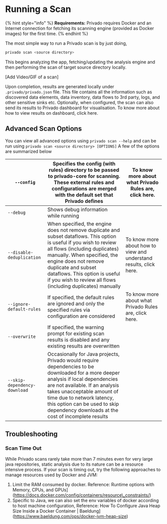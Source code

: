 # Running a Scan

{% hint style="info" %}
**Requirements:** Privado requires Docker and an Internet connection for fetching its scanning engine (provided as Docker images) for the first time.
{% endhint %}

The most simple way to run a Privado scan is by just doing,

```bash
privado scan <source directory>
```

This begins analyzing the app, fetching/updating the analysis engine and then performing the scan of target source directory locally.

\[Add Video/GIF of a scan]

Upon completion, results are generated locally under `.privado/privado.json` file. This file contains all the information such as discovered data elements, data inventory, data flows to 3rd party, logs, and other sensitive sinks etc. Optionally, when configured, the scan can also send its results to Privado dashboard for visualisation. To know more about how to view results on dashboard, click here.

## Advanced Scan Options

You can view all advanced options using `privado scan --help` and can be run using `privado scan <source directory> [OPTIONS]` A few of the options are summarized below

| `--config`                   | Specifies the config (with rules) directory to be passed to privado-core for scanning. These external rules and configurations are merged with the default set that Privado defines                                                                                                                                                | To know more about what Privado Rules are, click here.             |
| ---------------------------- | ---------------------------------------------------------------------------------------------------------------------------------------------------------------------------------------------------------------------------------------------------------------------------------------------------------------------------------- | ------------------------------------------------------------------ |
| `--debug`                    | Shows debug information while running                                                                                                                                                                                                                                                                                              |                                                                    |
| `--disable-deduplication`    | When specified, the engine does not remove duplicate and subset dataflows. This option is useful if you wish to review all flows (including duplicates) manually. When specified, the engine does not remove duplicate and subset dataflows. This option is useful if you wish to review all flows (including duplicates) manually | To know more about how to view and understand results, click here. |
| `--ignore-default-rules`     | If specified, the default rules are ignored and only the specified rules via configuration are considered                                                                                                                                                                                                                          | To know more about what Privado Rules are, click here.             |
| `--overwrite`                | If specified, the warning prompt for existing scan results is disabled and any existing results are overwritten                                                                                                                                                                                                                    |                                                                    |
| `--skip-dependency-download` | Occasionally for Java projects, Privado would require dependencies to be downloaded for a more deeper analysis if local dependencies are not available. If an analysis takes unacceptable amount of time due to network latency, this option can be used to skip dependency downloads at the cost of incomplete results            |                                                                    |

## Troubleshooting

### Scan Time Out

While Privado scans rarely take more than 7 minutes even for very large java repositories, static analysis due to its nature can be a resource intensive process. If your scan is timing out, try the following approaches to manage resources used by Docker and JVM:

1. Limit the RAM consumed by docker. Reference: Runtime options with Memory, CPUs, and GPUs]\(https://docs.docker.com/config/containers/resource\_constraints/)
2. Specific to Java, we can also set the env variables of docker according to host machine configuration, Reference: How To Configure Java Heap Size Inside a Docker Container | Baeldung]\(https://www.baeldung.com/ops/docker-jvm-heap-size)

